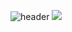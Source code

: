 ![header](https://capsule-render.vercel.app/api?type=Waving&color=4D47C3&height=150&section=header&text=JuHyun%20Lee&fontSize=60&animation=blink&fontColor=333333&stroke=111111&strokeWidth=0.5&descSize=30&desc=ju_velop&descAlignY=70&descAlign=92&descSize=15&fontAlign=80) 
<a href="클릭시 이동할 링크" target="_blank"><img src="https://img.shields.io/badge/문자-색코드?style=flat-square&logo=이미지 이름&logoColor=white"/></a>  
